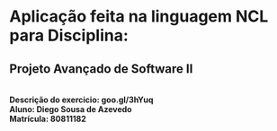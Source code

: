 <h1>Aplicação feita na linguagem NCL para Disciplina:</h1>
<h2>Projeto Avançado de Software II</h2><br/>
<b>Descrição do exercicio: goo.gl/3hYuq<br/>
<b>Aluno: Diego Sousa de Azevedo<br/>
<b>Matrícula: 80811182

